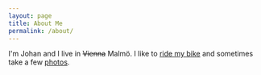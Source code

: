 ```yaml
---
layout: page
title: About Me
permalink: /about/
---
```


I'm Johan and I live in ~~Vienna~~ Malmö. I like to [ride my bike](http://app.strava.com/athletes/37399) and sometimes take a few [photos](https://www.instagram.com/suraken/).
